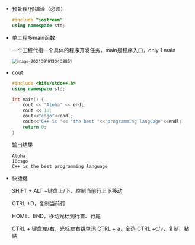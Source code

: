 - 预处理/预编译（必须）

  ```c++
  #include "iostream"
  using namespace std;
  ```

  

- 单工程多main函数

  一个工程代指一个具体的程序开发任务，main是程序入口，only 1 main

  <img src="D:\Typora\Image\image-20240919130403851.png" alt="image-20240919130403851" style="zoom:80%;" />

- cout

  ```c++
  #include <bits/stdc++.h>
  using namespace std;
  
  int main() {
      cout << "Aloha" << endl;
      cout << 10;
      cout<<"csgo"<<endl;
      cout<<"C++ is "<< "the best "<<"programming language"<<endl;
      return 0;
  }
  ```

  输出结果

  ```
  Aloha
  10csgo
  C++ is the best programming language
  ```

  

- 快捷键

  SHIFT + ALT +键盘上/下，控制当前行上下移动

  CTRL +D，复制当前行

  HOME、END，移动光标到行首、行尾

  CTRL + 键盘左/右，光标左右跳单词
  CTRL + a，全选
  CTRL +c/v，复制、粘贴